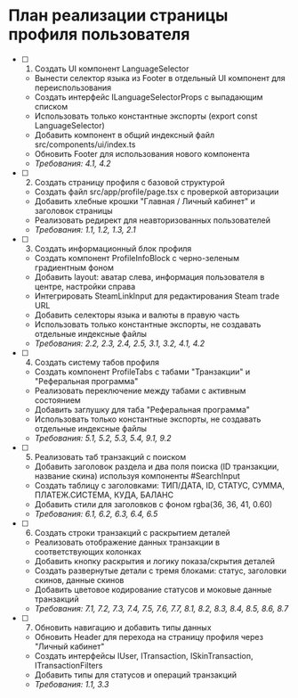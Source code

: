 # План реализации страницы профиля пользователя

- [ ] 1. Создать UI компонент LanguageSelector

  - Вынести селектор языка из Footer в отдельный UI компонент для переиспользования
  - Создать интерфейс ILanguageSelectorProps с выпадающим списком
  - Использовать только константные экспорты (export const LanguageSelector)
  - Добавить компонент в общий индексный файл src/components/ui/index.ts
  - Обновить Footer для использования нового компонента
  - _Требования: 4.1, 4.2_

- [ ] 2. Создать страницу профиля с базовой структурой

  - Создать файл src/app/profile/page.tsx с проверкой авторизации
  - Добавить хлебные крошки "Главная / Личный кабинет" и заголовок страницы
  - Реализовать редирект для неавторизованных пользователей
  - _Требования: 1.1, 1.2, 1.3, 2.1_

- [ ] 3. Создать информационный блок профиля

  - Создать компонент ProfileInfoBlock с черно-зеленым градиентным фоном
  - Добавить layout: аватар слева, информация пользователя в центре, настройки справа
  - Интегрировать SteamLinkInput для редактирования Steam trade URL
  - Добавить селекторы языка и валюты в правую часть
  - Использовать только константные экспорты, не создавать отдельные индексные файлы
  - _Требования: 2.2, 2.3, 2.4, 2.5, 3.1, 3.2, 4.1, 4.2_

- [ ] 4. Создать систему табов профиля

  - Создать компонент ProfileTabs с табами "Транзакции" и "Реферальная программа"
  - Реализовать переключение между табами с активным состоянием
  - Добавить заглушку для таба "Реферальная программа"
  - Использовать только константные экспорты, не создавать отдельные индексные файлы
  - _Требования: 5.1, 5.2, 5.3, 5.4, 9.1, 9.2_

- [ ] 5. Реализовать таб транзакций с поиском

  - Добавить заголовок раздела и два поля поиска (ID транзакции, название скина) используя компоненты #SearchInput
  - Создать таблицу с заголовками: ТИП/ДАТА, ID, СТАТУС, СУММА, ПЛАТЕЖ.СИСТЕМА, КУДА, БАЛАНС
  - Добавить стили для заголовков с фоном rgba(36, 36, 41, 0.60)
  - _Требования: 6.1, 6.2, 6.3, 6.4, 6.5_

- [ ] 6. Создать строки транзакций с раскрытием деталей

  - Реализовать отображение данных транзакции в соответствующих колонках
  - Добавить кнопку раскрытия и логику показа/скрытия деталей
  - Создать развернутые детали с тремя блоками: статус, заголовки скинов, данные скинов
  - Добавить цветовое кодирование статусов и моковые данные транзакций
  - _Требования: 7.1, 7.2, 7.3, 7.4, 7.5, 7.6, 7.7, 8.1, 8.2, 8.3, 8.4, 8.5, 8.6, 8.7_

- [ ] 7. Обновить навигацию и добавить типы данных

  - Обновить Header для перехода на страницу профиля через "Личный кабинет"
  - Создать интерфейсы IUser, ITransaction, ISkinTransaction, ITransactionFilters
  - Добавить типы для статусов и операций транзакций
  - _Требования: 1.1, 3.3_

